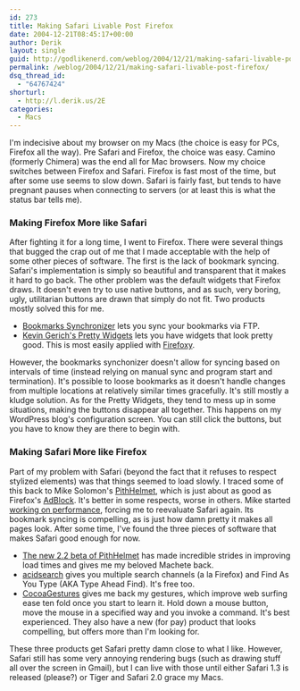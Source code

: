 ```yaml
---
id: 273
title: Making Safari Livable Post Firefox
date: 2004-12-21T08:45:17+00:00
author: Derik
layout: single
guid: http://godlikenerd.com/weblog/2004/12/21/making-safari-livable-post-firefox/
permalink: /weblog/2004/12/21/making-safari-livable-post-firefox/
dsq_thread_id:
  - "64767424"
shorturl:
  - http://l.derik.us/2E
categories:
  - Macs
---
```

I'm indecisive about my browser on my Macs (the choice is easy for PCs, Firefox all the way). Pre Safari and Firefox, the choice was easy. Camino (formerly Chimera) was the end all for Mac browsers. Now my choice switches between Firefox and Safari. Firefox is fast most of the time, but after some use seems to slow down. Safari is fairly fast, but tends to have pregnant pauses when connecting to servers (or at least this is what the status bar tells me).

### Making Firefox More like Safari

After fighting it for a long time, I went to Firefox. There were several things that bugged the crap out of me that I made acceptable with the help of some other pieces of software. The first is the lack of bookmark syncing. Safari's implementation is simply so beautiful and transparent that it makes it hard to go back. The other problem was the default widgets that Firefox draws. It doesn't even try to use native buttons, and as such, very boring, ugly, utilitarian buttons are drawn that simply do not fit. Two products mostly solved this for me.

  * [Bookmarks Synchronizer](https://addons.update.mozilla.org/extensions/moreinfo.php?application=firefox&id=14&vid=1187) lets you sync your bookmarks via FTP.
  * [Kevin Gerich's Pretty Widgets](http://kmgerich.com/archive/000072.html) lets you have widgets that look pretty good. This is most easily applied with [Firefoxy](http://homepage.mac.com/amake/software/firefoxy.html).

However, the bookmarks synchonizer doesn't allow for syncing based on intervals of time (instead relying on manual sync and program start and termination). It's possible to loose bookmarks as it doesn't handle changes from multiple locations at relatively similar times gracefully. It's still mostly a kludge solution. As for the Pretty Widgets, they tend to mess up in some situations, making the buttons disappear all together. This happens on my WordPress blog's configuration screen. You can still click the buttons, but you have to know they are there to begin with.

### Making Safari More like Firefox

Part of my problem with Safari (beyond the fact that it refuses to respect stylized elements) was that things seemed to load slowly. I traced some of this back to Mike Solomon's [PithHelmet](http://culater.net/software/PithHelmet/PithHelmet.php), which is just about as good as Firefox's [AdBlock](http://adblock.mozdev.org). It's better in some respects, worse in others. Mike started [working on performance](http://culater.net/thc/index.php?entry=/Development/PithHelmet/performance_progress.txt), forcing me to reevaluate Safari again. Its bookmark syncing is compelling, as is just how damn pretty it makes all pages look. After some time, I've found the three pieces of software that makes Safari good enough for now.

  * [The new 2.2 beta of PithHelmet](http://culater.net/thc/index.php?entry=/Development/PithHelmet/beta_v2_2.txt) has made incredible strides in improving load times and gives me my beloved Machete back.
  * [acidsearch](http://www.pozytron.com/?acidsearch) gives you multiple search channels (a la Firefox) and Find As You Type (AKA Type Ahead Find). It's free too.
  * [CocoaGestures](http://www.bitart.com/CocoaGestures.html) gives me back my gestures, which improve web surfing ease ten fold once you start to learn it. Hold down a mouse button, move the mouse in a specified way and you invoke a command. It's best experienced. They also have a new (for pay) product that looks compelling, but offers more than I'm looking for.

These three products get Safari pretty damn close to what I like. However, Safari still has some very annoying rendering bugs (such as drawing stuff all over the screen in Gmail), but I can live with those until either Safari 1.3 is released (please?) or Tiger and Safari 2.0 grace my Macs.